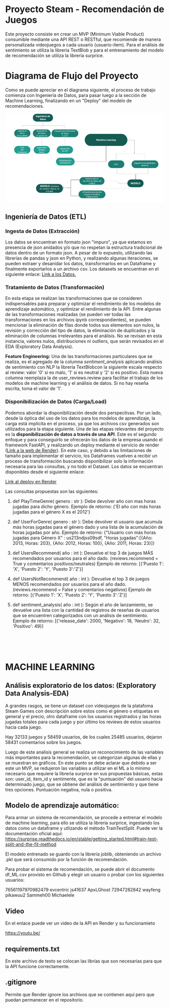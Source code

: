 # Proyecto Steam - Recomendación de Juegos

Este proyecto consiste en crear un MVP (Minimum Viable Product) consumible mediante una API REST o RESTful, que recomiende de manera personalizada videojuegos a cada usuario (usuario-item). Para el análisis de sentimiento se utiliza la libreria TextBlob y para el entrenamiento del modelo de recomendación se utiliza la librería surprice.

# Diagrama de Flujo del Proyecto

Como se puede apreciar en el diagrama siguiente, el proceso de trabajo comienza con Ingeniería de Datos, para pasar luego a la sección de Machine Learning, finalizando en un "Deploy" del modelo de recomendaciones.

![Diagrama de Trabajo](diagrama.png)

## Ingeniería de Datos (ETL)

### Ingesta de Datos (Extracción)

Los datos se encuentran en formato json "impuro", ya que estamos en presencia de json anidados y/o que no respetan la estructura tradicional de datos dentro de un formato json.
A pesar de lo expuesto, utilizando las librerías de pandas y json en Python, y realizando algunas iteraciones, se pueden extraer y desanidar los datos, transformarlos en un Dataframe y finalmente exportarlos a un archivo csv.
Los datasets se encuentran en el siguiente enlace: [Link a los Datos.](https://drive.google.com/drive/folders/1HqBG2-sUkz_R3h1dZU5F2uAzpRn7BSpj)

### Tratamiento de Datos (Transformación)

En esta etapa se realizan las transformaciones que se consideren indispensables para preparar y optimizar el rendimiento de los modelos de aprendizaje automático, y optimizar el rendimiento de la API.
Entre algunas de las transformaciones realizadas (se pueden ver todas las transformaciones en los archivos ipynb correspondientes), se pueden mencionar la eliminación de filas donde todos sus elementos son nulos, la revisión y corrección del tipo de datos, la eliminación de duplicados y la eliminación de columnas irrelevantes para el análisis. No se revisan en esta instancia, valores nulos, distribuciones ni outliers, que serán revisados en el EDA (Exploratory Data Analysis).

**Feature Engineering:** Una de las transformaciones particulares que se realiza, es el agregado de la columna *sentiment_analysis* aplicando análisis de sentimiento con NLP la librería TextBlobcon la siguiente escala respecto al review: valor '0' si es malo, '1' si es neutral y '2' si es positivo. Esta nueva columna reemplaza la de user_reviews.review para facilitar el trabajo de los modelos de machine learning y el análisis de datos. Si no hay reseña escrita, toma el valor de '1'.

### Disponibilización de Datos (Carga/Load)

Podemos abordar la disponibilización desde dos perspectivas. Por un lado, desde la óptica del uso de los datos para los modelos de aprendizaje, la carga está implícita en el proceso, ya que los archivos csv generados son utilizados para la etapa siguiente.
Una de las etapas relevantes del proyecto es la **disponibilización de datos a través de una API**. Este es el segundo enfoque y para conseguirlo se ofrecerán los datos de la empresa usando el framework FastAPI, y realizando un deploy mediante el servicio de render ([Link a la web de Render](https://henry-pi1-steam.onrender.com/docs)). En este caso, y debido a las limitaciones de tamaño para implementar el servicio, los Dataframes vuelven a recibir un proceso de transformación buscando disponibilizar solo la información necesaria para las consultas, y no todo el Dataset.
Los datos se encuentran disponibles desde el siguiente enlace:

[Link al deploy en Render](https://henry-pi1-steam.onrender.com/docs)

Las consultas propuestas son las siguientes:

  1) def PlayTimeGenre( genero : str ): Debe devolver año con mas horas jugadas para dicho género.
  Ejemplo de retorno: {'El año con más horas jugadas para el género X es el 2012'}
  
  2) def UserForGenre( genero : str ): Debe devolver el usuario que acumula más horas jugadas para el género dado y una lista de la acumulación de horas jugadas por año.
  Ejemplo de retorno: {"Usuario con más horas jugadas para Género X" : us213ndjss09sdf, "Horas jugadas":[{Año: 2013, Horas: 203}, {Año: 2012, Horas: 100}, {Año: 2011, Horas:   23}]}
  
  3) def UsersRecommend( año : int ): Devuelve el top 3 de juegos MÁS recomendados por usuarios para el año dado. (reviews.recommend = True y comentarios positivos/neutrales)
  Ejemplo de retorno: [{'Puesto 1': 'X', 'Puesto 2': 'Y', 'Puesto 3':'Z'}]
  
  4) def UsersNotRecommend( año : int ): Devuelve el top 3 de juegos MENOS recomendados por usuarios para el año dado. (reviews.recommend = False y comentarios negativos)
  Ejemplo de retorno: [{'Puesto 1': 'X', 'Puesto 2': 'Y', 'Puesto 3':'Z'}]
  
  5) def sentiment_analysis( año : int ): Según el año de lanzamiento, se devuelve una lista con la cantidad de registros de reseñas de usuarios que se encuentren categorizados con un análisis de sentimiento. Ejemplo de retorno: [{'release_date': 2000, 'Negativo': 18, 'Neutro': 32, 'Positivo': 49}]

<br> 
<br> 
<br> 

# MACHINE LEARNING

## Análisis exploratorio de los datos: (Exploratory Data Analysis-EDA)

A grandes rasgos, se tiene un dataset con videojuegos de la platafoma Steam Games con descripción sobre estos como el género o etiquetas en general y el precio, otro dataframe con los usuarios registrados y las horas jugadas totales para cada juego y por último los reviews de estos usuarios hacia cada juego. 

Hay 32133  juegos y 58459 usuarios, de los cuales 25485 usuarios,  dejaron 58431 comentarios sobre los juegos. 

Luego de este analisis general se realiza un reconocimiento de las variables más importantes para la recomendación, se categorizan algunas de ellas y se muestran en gráficos. En este punto se debe aclarar que debido a ser este un MVP, se redujeron las variables a utilizar en el ML a lo mínimo necesario que requiere la libreria surprice en sus propuestas básicas, estas son: user_id, item_id y sentimente, que es la "puntuación" del usuario hacia determinado juego, que se obtiene del análisis de sentimiento y que tiene tres opciones. Puntuación negativa, nula o positiva.

## Modelo de aprendizaje automático:

Para armar un sistema de recomendación, se procede a entrenar el modelo de machine learning, para ello se utiliza la librería surprice, ingestando los datos como un dataframe y utlizando el método TrainTestSplit. Puede ver la documentación oficial aquí: https://surprise.readthedocs.io/en/stable/getting_started.html#train-test-split-and-the-fit-method

El modelo entrenado se guardo con la librería joblib, obteniendo un archivo .pkl que será consumido por la función de recomendación. 

Para probar el sistema de recomendación, se puede abrir el documento df_ML.csv provisto en Github y elegir un usuario o probar con los siguientes usuarios:

76561197970982479
evcentric
js41637
ApxLGhost
72947282842
wayfeng
pikawuu2
Sammeh00
Michaelele

## Video 
En el enlace puede ver un video de la API en Render y su funcionamieto

https://youtu.be/

## requirements.txt
En este archivo de texto se colocan las librías que son necesarias para que la API funcione correctamente. 

## .gitignore
Permite que Render ignore los archivos que se contienen aquí pero que puedan permanecer en el repositorio.  

